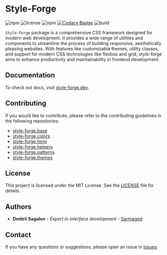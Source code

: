 
# Style-Forge

![npm](https://img.shields.io/npm/v/style-forge)
![license](https://img.shields.io/npm/l/style-forge)
![npm](https://img.shields.io/npm/dm/style-forge)
[![Codacy Badge](https://app.codacy.com/project/badge/Grade/1610068bc1b5443cb47f92e967f1d554)](https://app.codacy.com/gh/Sarmaged/style-forge/dashboard?utm_source=gh&utm_medium=referral&utm_content=&utm_campaign=Badge_grade)
![build](https://github.com/Sarmaged/style-forge/actions/workflows/update.yml/badge.svg)

`Style-Forge` package is a comprehensive CSS framework designed for modern web development. It provides a wide range of utilities and components to streamline the process of building responsive, aesthetically pleasing websites. With features like customizable themes, utility classes, and support for modern CSS technologies like flexbox and grid, style-forge aims to enhance productivity and maintainability in frontend development.

## Documentation

To check out docs, visit [style-forge.dev](https://style-forge.dev).

## Contributing

If you would like to contribute, please refer to the contributing guidelines in the following repositories:

- [style-forge.base](https://github.com/Sarmaged/style-forge.base)
- [style-forge.colors](https://github.com/Sarmaged/style-forge.colors)
- [style-forge.form](https://github.com/Sarmaged/style-forge.form)
- [style-forge.helpers](https://github.com/Sarmaged/style-forge.helpers)
- [style-forge.patterns](https://github.com/Sarmaged/style-forge.patterns)
- [style-forge.themes](https://github.com/Sarmaged/style-forge.themes)

## License

This project is licensed under the MIT License. See the [LICENSE](LICENSE) file for details.

## Authors

- **Dmitrii Sagalov** - *Expert in interface development* - [Sarmaged](https://github.com/Sarmaged)

## Contact

If you have any questions or suggestions, please open an issue in [Issues](https://github.com/Sarmaged/style-forge/issues).
